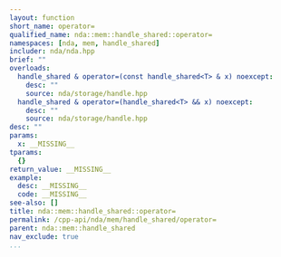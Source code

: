 ```yaml
---
layout: function
short_name: operator=
qualified_name: nda::mem::handle_shared::operator=
namespaces: [nda, mem, handle_shared]
includer: nda/nda.hpp
brief: ""
overloads:
  handle_shared & operator=(const handle_shared<T> & x) noexcept:
    desc: ""
    source: nda/storage/handle.hpp
  handle_shared & operator=(handle_shared<T> && x) noexcept:
    desc: ""
    source: nda/storage/handle.hpp
desc: ""
params:
  x: __MISSING__
tparams:
  {}
return_value: __MISSING__
example:
  desc: __MISSING__
  code: __MISSING__
see-also: []
title: nda::mem::handle_shared::operator=
permalink: /cpp-api/nda/mem/handle_shared/operator=
parent: nda::mem::handle_shared
nav_exclude: true
...
```


